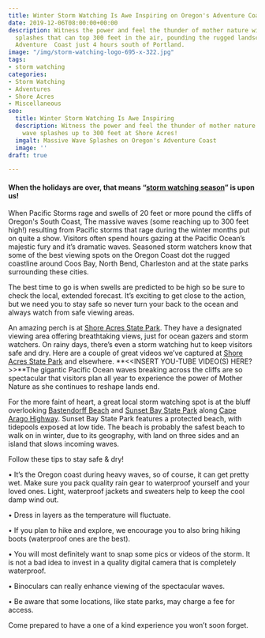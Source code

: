 ```yaml
---
title: Winter Storm Watching Is Awe Inspiring on Oregon's Adventure Coast
date: 2019-12-06T08:00:00+00:00
description: Witness the power and feel the thunder of mother nature with giant wave
  splashes that can top 300 feet in the air, pounding the rugged landscape of Oregon’s
  Adventure  Coast just 4 hours south of Portland.
image: "/img/storm-watching-logo-695-x-322.jpg"
tags:
- storm watching
categories:
- Storm Watching
- Adventures
- Shore Acres
- Miscellaneous
seo:
  title: Winter Storm Watching Is Awe Inspiring
  description: Witness the power and feel the thunder of mother nature with giant
    wave splashes up to 300 feet at Shore Acres!
  imgalt: Massive Wave Splashes on Oregon's Adventure Coast
  image: ''
draft: true

---
```

#### When the holidays are over, that means “[storm watching season](https://www.oregonsadventurecoast.com/storm-watching/)” is upon us! 

When Pacific Storms rage and swells of 20 feet or more pound the cliffs of Oregon's South Coast, The massive waves (some reaching up to 300 feet high!) resulting from Pacific storms that rage during the winter months put on quite a show. Visitors often spend hours gazing at the Pacific Ocean’s majestic fury and it’s dramatic waves. Seasoned storm watchers know that some of the best viewing spots on the Oregon Coast dot the rugged coastline around Coos Bay, North Bend, Charleston and at the state parks surrounding these cities.

The best time to go is when swells are predicted to be high so be sure to check the local, extended forecast. It’s exciting to get close to the action, but we need you to stay safe so never turn your back to the ocean and always watch from safe viewing areas.

An amazing perch is at [Shore Acres State Park](http://oregonsadventurecoast.com/listings/shore-acres-state-park/). They have a designated viewing area offering breathtaking views, just for ocean gazers and storm watchers. On rainy days, there’s even a storm watching hut to keep visitors safe and dry. Here are a couple of great videos we’ve captured at [Shore Acres State Park](http://www.shoreacres.net/) and elsewhere. **<<INSERT YOU-TUBE VIDEO(S) HERE?>>**The gigantic Pacific Ocean waves breaking across the cliffs are so spectacular that visitors plan all year to experience the power of Mother Nature as she continues to reshape lands end.

For the more faint of heart, a great local storm watching spot is at the bluff overlooking [Bastendorff Beach](http://oregonsadventurecoast.com/listings/bastendorff-beach/) and [Sunset Bay State Park](http://www.oregonstateparks.org/index.cfm?do=parkPage.dsp_parkPage&parkId=70) along [Cape Arago Highway](http://traveloregon.com/trip-ideas/itineraries/2-cape-arago-beach-loop/). Sunset Bay State Park features a protected beach, with tidepools exposed at low tide. The beach is probably the safest beach to walk on in winter, due to its geography, with land on three sides and an island that slows incoming waves.

Follow these tips to stay safe & dry!

• It’s the Oregon coast during heavy waves, so of course, it can get pretty wet. Make sure you pack quality rain gear to waterproof yourself and your loved ones. Light, waterproof jackets and sweaters help to keep the cool damp wind out.

• Dress in layers as the temperature will fluctuate.

• If you plan to hike and explore, we encourage you to also bring hiking boots (waterproof ones are the best).

• You will most definitely want to snap some pics or videos of the storm. It is not a bad idea to invest in a quality digital camera that is completely waterproof.

• Binoculars can really enhance viewing of the spectacular waves.

• Be aware that some locations, like state parks, may charge a fee for access.

Come prepared to have a one of a kind experience you won’t soon forget.